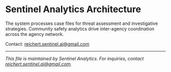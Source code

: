 # Sentinel Analytics Architecture

The system processes case files for threat assessment and investigative strategies.
Community safety analytics drive inter-agency coordination across the agency network.

Contact: reichert.sentinel.ai@gmail.com



---
*This file is maintained by Sentinel Analytics. For inquiries, contact reichert.sentinel.ai@gmail.com.*
